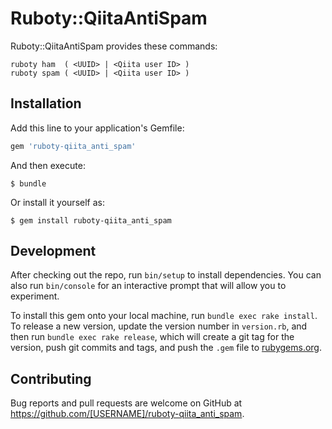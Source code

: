 # Ruboty::QiitaAntiSpam

Ruboty::QiitaAntiSpam provides these commands:

```text
ruboty ham  ( <UUID> | <Qiita user ID> )
ruboty spam ( <UUID> | <Qiita user ID> )
```

## Installation

Add this line to your application's Gemfile:

```ruby
gem 'ruboty-qiita_anti_spam'
```

And then execute:

    $ bundle

Or install it yourself as:

    $ gem install ruboty-qiita_anti_spam

## Development

After checking out the repo, run `bin/setup` to install dependencies. You can also run `bin/console` for an interactive prompt that will allow you to experiment.

To install this gem onto your local machine, run `bundle exec rake install`. To release a new version, update the version number in `version.rb`, and then run `bundle exec rake release`, which will create a git tag for the version, push git commits and tags, and push the `.gem` file to [rubygems.org](https://rubygems.org).

## Contributing

Bug reports and pull requests are welcome on GitHub at https://github.com/[USERNAME]/ruboty-qiita_anti_spam.

